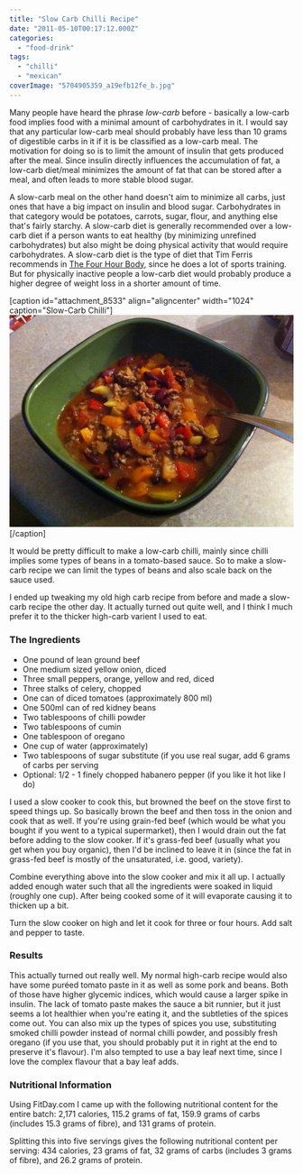 ```yaml
---
title: "Slow Carb Chilli Recipe"
date: "2011-05-10T00:17:12.000Z"
categories: 
  - "food-drink"
tags: 
  - "chilli"
  - "mexican"
coverImage: "5704905359_a19efb12fe_b.jpg"
---
```


Many people have heard the phrase _low-carb_ before - basically a low-carb food implies food with a minimal amount of carbohydrates in it. I would say that any particular low-carb meal should probably have less than 10 grams of digestible carbs in it if it is be classified as a low-carb meal. The motivation for doing so is to limit the amount of insulin that gets produced after the meal. Since insulin directly influences the accumulation of fat, a low-carb diet/meal minimizes the amount of fat that can be stored after a meal, and often leads to more stable blood sugar.

A slow-carb meal on the other hand doesn't aim to minimize all carbs, just ones that have a big impact on insulin and blood sugar. Carbohydrates in that category would be potatoes, carrots, sugar, flour, and anything else that's fairly starchy. A slow-carb diet is generally recommended over a low-carb diet if a person wants to eat healthy (by minimizing unrefined carbohydrates) but also might be doing physical activity that would require carbohydrates. A slow-carb diet is the type of diet that Tim Ferris recommends in [The Four Hour Body](http://www.amazon.com/gp/product/030746363X/ref=as_li_qf_sp_asin_il_tl?ie=UTF8&tag=duanstor-20&linkCode=as2&camp=1789&creative=9325&creativeASIN=030746363X), since he does a lot of sports training. But for physically inactive people a low-carb diet would probably produce a higher degree of weight loss in a shorter amount of time.

\[caption id="attachment\_8533" align="aligncenter" width="1024" caption="Slow-Carb Chilli"\][![](images/5704905359_a19efb12fe_b.jpg "5704905359_a19efb12fe_b")](http://www.migratorynerd.com/wordpress/wp-content/uploads/2011/05/5704905359_a19efb12fe_b.jpg)\[/caption\]

It would be pretty difficult to make a low-carb chilli, mainly since chilli implies some types of beans in a tomato-based sauce. So to make a slow-carb recipe we can limit the types of beans and also scale back on the sauce used.

I ended up tweaking my old high carb recipe from before and made a slow-carb recipe the other day. It actually turned out quite well, and I think I much prefer it to the thicker high-carb varient I used to eat.

### The Ingredients

- One pound of lean ground beef
- One medium sized yellow onion, diced
- Three small peppers, orange, yellow and red, diced
- Three stalks of celery, chopped
- One can of diced tomatoes (approximately 800 ml)
- One 500ml can of red kidney beans
- Two tablespoons of chilli powder
- Two tablespoons of cumin
- One tablespoon of oregano
- One cup of water (approximately)
- Two tablespoons of sugar substitute (if you use real sugar, add 6 grams of carbs per serving
- Optional: 1/2 - 1 finely chopped habanero pepper (if you like it hot like I do)

I used a slow cooker to cook this, but browned the beef on the stove first to speed things up. So basically brown the beef and then toss in the onion and cook that as well. If you're using grain-fed beef (which would be what you bought if you went to a typical supermarket), then I would drain out the fat before adding to the slow cooker. If it's grass-fed beef (usually what you get when you buy organic), then I'd be inclined to leave it in (since the fat in grass-fed beef is mostly of the unsaturated, i.e. good, variety).

Combine everything above into the slow cooker and mix it all up. I actually added enough water such that all the ingredients were soaked in liquid (roughly one cup). After being cooked some of it will evaporate causing it to thicken up a bit.

Turn the slow cooker on high and let it cook for three or four hours. Add salt and pepper to taste.

### Results

This actually turned out really well. My normal high-carb recipe would also have some puréed tomato paste in it as well as some pork and beans. Both of those have higher glycemic indices, which would cause a larger spike in insulin. The lack of tomato paste makes the sauce a bit runnier, but it just seems a lot healthier when you're eating it, and the subtleties of the spices come out. You can also mix up the types of spices you use, substituting smoked chilli powder instead of normal chilli powder, and possibly fresh oregano (if you use that, you should probably put it in right at the end to preserve it's flavour). I'm also tempted to use a bay leaf next time, since I love the complex flavour that a bay leaf adds.

### Nutritional Information

Using FitDay.com I came up with the following nutritional content for the entire batch: 2,171 calories, 115.2 grams of fat, 159.9 grams of carbs (includes 15.3 grams of fibre), and 131 grams of protein.

Splitting this into five servings gives the following nutritional content per serving: 434 calories, 23 grams of fat, 32 grams of carbs (includes 3 grams of fibre), and 26.2 grams of protein.
